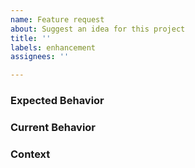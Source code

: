 ```yaml
---
name: Feature request
about: Suggest an idea for this project
title: ''
labels: enhancement
assignees: ''

---
```


<!--- Provide a brief summary of the feature -->

### Expected Behavior
<!--- Tell us how it should work -->

### Current Behavior
<!--- Explain the difference from current behavior -->

### Context
<!--- How has this issue affected you? What are you trying to accomplish? What other alternatives have you considered? -->
<!--- Providing context helps us come up with a solution that is most useful in the real world -->
